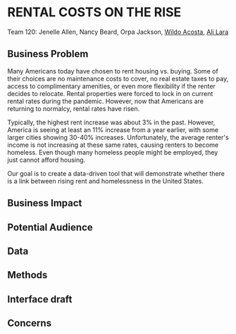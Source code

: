 # RENTAL COSTS ON THE RISE

Team 120: Jenelle Allen, Nancy Beard, Orpa Jackson, [Wildo Acosta](linkedin.com/in/wildo-acosta-quiñones-86215484), [Ali Lara](https://www.linkedin.com/in/aliglara)

## Business Problem

Many Americans today have chosen to rent housing vs. buying. Some of
their choices are no maintenance costs to cover, no real estate taxes to
pay, access to complimentary amenities, or even more flexibility if the
renter decides to relocate. Rental properties were forced to lock in on
current rental rates during the pandemic. However, now that Americans
are returning to normalcy, rental rates have risen.

Typically, the highest rent increase was about 3% in the past. However,
America is seeing at least an 11% increase from a year earlier, with
some larger cities showing 30-40% increases. Unfortunately, the average
renter's income is not increasing at these same rates, causing renters
to become homeless. Even though many homeless people might be employed,
they just cannot afford housing.

Our goal is to create a data-driven tool that will demonstrate whether there is a link between rising rent and homelessness in the United States.
## Business Impact

## Potential Audience

## Data

## Methods

## Interface draft

## Concerns
